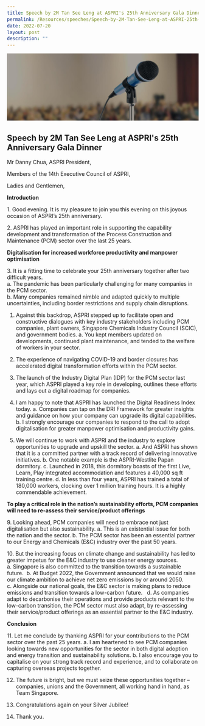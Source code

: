```yaml
---
title: Speech by 2M Tan See Leng at ASPRI's 25th Anniversary Gala Dinner
permalink: /Resources/speeches/Speech-by-2M-Tan-See-Leng-at-ASPRI-25th-Anniversary-Gala-Dinner
date: 2022-07-20
layout: post
description: ""
---
```

![Banner](/images/Resources/Speeches/Speeches%20_Banner.jpg)

## Speech by 2M Tan See Leng at ASPRI's 25th Anniversary Gala Dinner

Mr Danny Chua, ASPRI President,

Members of the 14th Executive Council of ASPRI,

Ladies and Gentlemen,

**Introduction**

1\. Good evening. It is my pleasure to join you this evening on this joyous occasion of ASPRI’s 25th anniversary.

2\. ASPRI has played an important role in supporting the capability development and transformation of the Process Construction and Maintenance (PCM) sector over the last 25 years.

**Digitalisation for increased workforce productivity and manpower optimisation**

3\. It is a fitting time to celebrate your 25th anniversary together after two difficult years.<br>
	a. The pandemic has been particularly challenging for many companies in the PCM sector.<br>
	 b. Many companies remained nimble and adapted quickly to multiple uncertainties, including border restrictions and supply chain disruptions.

1. Against this backdrop, ASPRI stepped up to facilitate open and constructive dialogues with key industry stakeholders including PCM companies, plant owners, Singapore Chemicals Industry Council (SCIC), and government bodies.
	a. You kept members updated on developments, continued plant maintenance, and tended to the welfare of workers in your sector.

5. The experience of navigating COVID-19 and border closures has accelerated digital transformation efforts within the PCM sector.

6. The launch of the Industry Digital Plan (IDP) for the PCM sector last year, which ASPRI played a key role in developing, outlines these efforts and lays out a digital roadmap for companies.

7. I am happy to note that ASPRI has launched the Digital Readiness Index today.
	a. Companies can tap on the DRI Framework for greater insights and guidance on how your company can upgrade its digital capabilities.
	b. I strongly encourage our companies to respond to the call to adopt digitalisation for greater manpower optimisation and productivity gains.

8. We will continue to work with ASPRI and the industry to explore opportunities to upgrade and upskill the sector.
	a. And ASPRI has shown that it is a committed partner with a track record of delivering innovative initiatives.
	b. One notable example is the ASPRI-Westlite Papan dormitory.
	c. Launched in 2018, this dormitory boasts of the first Live, Learn, Play integrated accommodation and features a 40,000 sq ft training centre.
	d. In less than four years, ASPRI has trained a total of 180,000 workers, clocking over 1 million training hours. It is a highly commendable achievement.

**To play a critical role in the nation’s sustainability efforts, PCM companies will need to re-assess their service/product offerings**

9. Looking ahead, PCM companies will need to embrace not just digitalisation but also sustainability.
	a. This is an existential issue for both the nation and the sector.
	b. The PCM sector has been an essential partner to our Energy and Chemicals (E&C) industry over the past 50 years.

10. But the increasing focus on climate change and sustainability has led to greater impetus for the E&C industry to use cleaner energy sources.
	a. Singapore is also committed to the transition towards a sustainable future. 
	b. At Budget 2022, the Government announced that we would raise our climate ambition to achieve net zero emissions by or around 2050. 
	c. Alongside our national goals, the E&C sector is making plans to reduce emissions and transition towards a low-carbon future.  
	d. As companies adapt to decarbonise their operations and provide products relevant to the low-carbon transition, the PCM sector must also adapt, by re-assessing their service/product offerings as an essential partner to the E&C industry.

**Conclusion**

11. Let me conclude by thanking ASPRI for your contributions to the PCM sector over the past 25 years.
	a. I am heartened to see PCM companies looking towards new opportunities for the sector in both digital adoption and energy transition and sustainability solutions.
	b. I also encourage you to capitalise on your strong track record and experience, and to collaborate on capturing overseas projects together.

12. The future is bright, but we must seize these opportunities together – companies, unions and the Government, all working hand in hand, as Team Singapore.

13. Congratulations again on your Silver Jubilee!

14. Thank you.